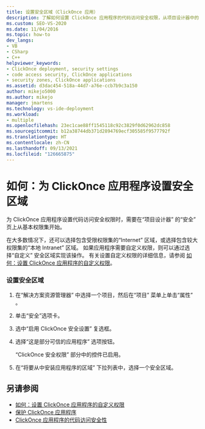 ```yaml
---
title: 设置安全区域（ClickOnce 应用）
description: 了解如何设置 ClickOnce 应用程序的代码访问安全权限，从项目设计器中的基本权限集开始。
ms.custom: SEO-VS-2020
ms.date: 11/04/2016
ms.topic: how-to
dev_langs:
- VB
- CSharp
- C++
helpviewer_keywords:
- ClickOnce deployment, security settings
- code access security, ClickOnce applications
- security zones, ClickOnce applications
ms.assetid: d3dac454-518a-44d7-a76e-ccb7b9c3a150
author: mikejo5000
ms.author: mikejo
manager: jmartens
ms.technology: vs-ide-deployment
ms.workload:
- multiple
ms.openlocfilehash: 23ec1cae88ff1545118c92c3829f0d62962dc858
ms.sourcegitcommit: b12a38744db371d2894769ecf305585f9577792f
ms.translationtype: HT
ms.contentlocale: zh-CN
ms.lasthandoff: 09/13/2021
ms.locfileid: "126665875"
---
```

# <a name="how-to-set-a-security-zone-for-a-clickonce-application"></a>如何：为 ClickOnce 应用程序设置安全区域
为 ClickOnce 应用程序设置代码访问安全权限时，需要在“项目设计器”  的“安全” 页上从基本权限集开始。

 在大多数情况下，还可以选择包含受限权限集的“Internet”  区域，或选择包含较大权限集的“本地 Intranet”  区域。 如果应用程序需要自定义权限，则可以通过选择“自定义”  安全区域实现该操作。 有关设置自定义权限的详细信息，请参阅 [如何：设置 ClickOnce 应用程序的自定义权限](../deployment/how-to-set-custom-permissions-for-a-clickonce-application.md)。

### <a name="to-set-a-security-zone"></a>设置安全区域

1. 在“解决方案资源管理器” 中选择一个项目，然后在“项目”  菜单上单击“属性” 。

2. 单击“安全”选项卡。 

3. 选中“启用 ClickOnce 安全设置”  复选框。

4. 选择“这是部分可信的应用程序”  选项按钮。

     “ClickOnce 安全权限”  部分中的控件已启用。

5. 在“将要从中安装应用程序的区域”  下拉列表中，选择一个安全区域。

## <a name="see-also"></a>另请参阅
- [如何：设置 ClickOnce 应用程序的自定义权限](../deployment/how-to-set-custom-permissions-for-a-clickonce-application.md)
- [保护 ClickOnce 应用程序](../deployment/securing-clickonce-applications.md)
- [ClickOnce 应用程序的代码访问安全性](../deployment/code-access-security-for-clickonce-applications.md)
